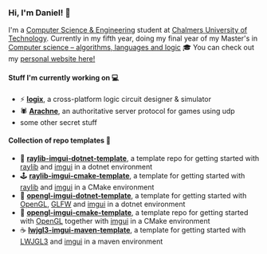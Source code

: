 ### Hi, I'm Daniel! 👋 

I'm a [Computer Science & Engineering](https://www.chalmers.se/sv/utbildning/program-pa-grundniva/sidor/datateknik.aspx) student at [Chalmers University of Technology](https://www.chalmers.se). Currently in my fifth year, doing my final year of my Master's in [Computer science – algorithms, languages and logic](https://www.chalmers.se/en/education/programmes/masters-info/pages/computer-science-algorithms-languages-and-logic.aspx) 🎓 You can check out my [personal website here!](https://dcronqvist.se)

#### Stuff I'm currently working on 💻
- ⚡ **[logix](https://github.com/dcronqvist/logix)**, a cross-platform logic circuit designer & simulator
- 🕷️ **[Arachne](https://github.com/dcronqvist/Arachne)**, an authoritative server protocol for games using udp
- some other secret stuff

#### Collection of repo templates 🎨
- 🎨 **[raylib-imgui-dotnet-template](https://github.com/dcronqvist/raylib-imgui-dotnet-template)**, a template repo for getting started with [raylib](https://github.com/raysan5/raylib) and [imgui](https://github.com/ocornut/imgui) in a dotnet environment
- 🕹 **[raylib-imgui-cmake-template](https://github.com/dcronqvist/raylib-imgui-cmake-template)**, a template for getting started with [raylib](https://github.com/raysan5/raylib) and [imgui](https://github.com/ocornut/imgui) in a CMake environment
- 🎨 **[opengl-imgui-dotnet-template](https://github.com/dcronqvist/opengl-imgui-dotnet-template)**, a template for getting started with [OpenGL](https://www.opengl.org/), [GLFW](https://www.glfw.org/) and [imgui](https://github.com/ocornut/imgui) in a dotnet environment
- 👾 **[opengl-imgui-cmake-template](https://github.com/dcronqvist/opengl-imgui-cmake-template)**, a template repo for getting started with [OpenGL](https://www.opengl.org/) together with [imgui](https://github.com/ocornut/imgui) in a CMake environment
- ☕ **[lwjgl3-imgui-maven-template](https://github.com/dcronqvist/lwjgl3-imgui-maven-template)**, a template for getting started with [LWJGL3](https://www.lwjgl.org/) and [imgui](https://github.com/ocornut/imgui) in a maven environment

<!--
**dcronqvist/dcronqvist** is a ✨ _special_ ✨ repository because its `README.md` (this file) appears on your GitHub profile.

Here are some ideas to get you started:

- 🔭 I’m currently working on ...
- 🌱 I’m currently learning ...
- 👯 I’m looking to collaborate on ...
- 🤔 I’m looking for help with ...
- 💬 Ask me about ...
- 📫 How to reach me: ...
- 😄 Pronouns: ...
- ⚡ Fun fact: ...
-->
